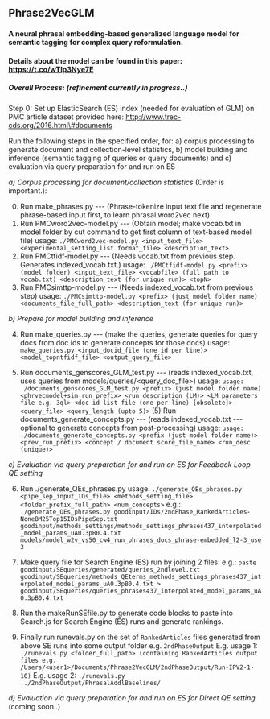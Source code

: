 ## Phrase2VecGLM

#### A neural phrasal embedding-based generalized language model for semantic tagging for complex query reformulation. 

#### Details about the model can be found in this paper: https://t.co/wTIp3Nye7E

##### Overall Process: _(refinement currently in progress..)_

Step 0: Set up ElasticSearch (ES) index (needed for evaluation of GLM) on PMC article dataset provided here: http://www.trec-cds.org/2016.html\#documents

Run the following steps in the specified order, for:
a) corpus processing to generate document and collection-level statistics, 
b) model building and inference (semantic tagging of queries or query documents) and 
c) evaluation via query preparation for and run on ES 

_a) Corpus processing for document/collection statistics_ (Order is important.):

0) Run make_phrases.py --- (Phrase-tokenize input text file and regenerate phrase-based input first, to learn phrasal word2vec next)
1) Run PMCword2vec-model.py --- (Obtain model; make vocab.txt in model folder by cut command to get first column of text-based model file)
usage: `./PMCword2vec-model.py <input_text_file> <experimental_setting_list format_file> <description_text>`
2) Run PMCtfidf-model.py  --- (Needs vocab.txt from previous step. Generates indexed_vocab.txt.)
usage: `./PMCtfidf-model.py <prefix> (model folder) <input_text_file> <vocabfile> (full path to vocab.txt) <description_text (for unique run)> <topN>`
3) Run PMCsimttp-model.py --- (Needs indexed_vocab.txt from previous step)
usage: `./PMCsimttp-model.py <prefix> (just model folder name) <documents_file_full_path> <description_text (for unique run)>`

_b) Prepare for model building and inference_

4) Run make_queries.py --- (make the queries, generate queries for query docs from doc ids to generate concepts for those docs)
usage: `make_queries.py <input_docid_file (one id per line)> <model_topntfidf_file> <output_query_file>`

5) Run documents_genscores_GLM_test.py  ---  (reads indexed_vocab.txt, uses queries from models/queries/<query_doc_file>)
usage: `usage: ./documents_genscores_GLM_test.py <prefix> (just model folder name) <phrvecmodel+sim_run_prefix> <run_description (LM)> <LM parameters file e.g. 3ql> <doc id list file (one per line) [obsolete]> <query_file> <query_length (upto 5)>`
(5) Run documents_generate_concepts.py  ---  (reads indexed_vocab.txt --- optional to generate concepts from post-processing)
usage: `usage: ./documents_generate_concepts.py <prefix (just model folder name)> <prev_run_prefix> <concept / document score_file_name> <run_desc (unique)>`

_c) Evaluation via query preparation for and run on ES for Feedback Loop QE setting_

6) Run ./generate_QEs_phrases.py 
usage: `./generate_QEs_phrases.py <pipe_sep_input_IDs_file> <methods_setting_file> <folder_prefix_full_path> <num_concepts>`
e.g.: `./generate_QEs_phrases.py goodinput/IDs/2ndPhase_RankedArticles-NoneBM25Top15IDsPipeSep.txt goodinput/methods_settings/methods_settings_phrases437_interpolated_model_params_uA0.3pB0.4.txt models/model_w2v_vs50_cw4_run_phrases_docs_phrase-embedded_l2-3_use 3`

7) Make query file for Search Engine (ES) run  by joining 2 files:
e.g.: `paste goodinput/SEqueries/generated/queries_2ndlevel.txt goodinput/SEqueries/methods_QEterms_methods_settings_phrases437_interpolated_model_params_uA0.3pB0.4.txt > goodinput/SEqueries/queries_phrases437_interpolated_model_params_uA0.3pB0.4.txt`

8) Run the makeRunSEfile.py to generate code blocks to paste into Search.js for Search Engine (ES) runs and generate rankings.

9) Finally run runevals.py on the set of `RankedArticles` files generated from above SE runs into some output folder e.g. `2ndPhaseOutput`
 E.g. usage 1: `./runevals.py <folder_full_path> (containing RankedArticles output files e.g. /Users/<user1>/Documents/Phrase2VecGLM/2ndPhaseOutput/Run-IPV2-1-10)`
 E.g. usage 2: `./runevals.py ../2ndPhaseOutput/PhrasalAddlBaselines/`

_d) Evaluation via query preparation for and run on ES for Direct QE setting_ (coming soon..)
